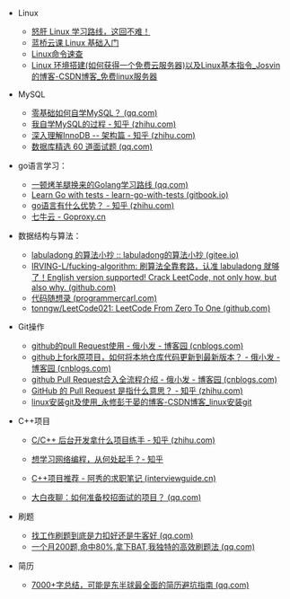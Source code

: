 - Linux

  - [怒肝 Linux 学习路线，这回不难！](https://mp.weixin.qq.com/s/VNUdFFs-wCnZO7EwYNV0EQ)
  - [蓝桥云课 Linux 基础入门](https://www.lanqiao.cn/courses/1)
  - [Linux命令速查](https://wangchujiang.com/linux-command/)
  - [Linux 环境搭建(如何获得一个免费云服务器)以及Linux基本指令_Josvin的博客-CSDN博客_免费linux服务器](https://blog.csdn.net/weixin_45532227/article/details/107597778)
- MySQL
  - [零基础如何自学MySQL？ (qq.com)](https://mp.weixin.qq.com/s/ffbvEyOHms-P_H86-Qzw0A)
  - [我自学MySQL的过程 - 知乎 (zhihu.com)](https://zhuanlan.zhihu.com/p/360523125)
  - [深入理解InnoDB -- 架构篇 - 知乎 (zhihu.com)](https://zhuanlan.zhihu.com/p/158978012)
  - [数据库精选 60 道面试题 (qq.com)](https://mp.weixin.qq.com/s/-SqqKmhZcOlQxM-rHiIpKg)
- go语言学习：
  - [一顿烤羊腿换来的Golang学习路线 (qq.com)](https://mp.weixin.qq.com/s/HkIKYaQfgI9_1o6o7LbGVg)
  - [Learn Go with tests - learn-go-with-tests (gitbook.io)](https://studygolang.gitbook.io/learn-go-with-tests/)
  - [go语言有什么优势？ - 知乎 (zhihu.com)](https://www.zhihu.com/question/65264200)
  - [七牛云 - Goproxy.cn](https://goproxy.cn/)
- 数据结构与算法：

  - [labuladong 的算法小抄 :: labuladong的算法小抄 (gitee.io)](https://labuladong.gitee.io/algo/)
  - [IRVING-L/fucking-algorithm: 刷算法全靠套路，认准 labuladong 就够了！English version supported! Crack LeetCode, not only how, but also why. (github.com)](https://github.com/IRVING-L/fucking-algorithm)
  - [代码随想录 (programmercarl.com)](https://programmercarl.com/)
  - [tonngw/LeetCode021: LeetCode From Zero To One (github.com)](https://github.com/tonngw/LeetCode021)
- Git操作

  - [github的pull Request使用 - 俄小发 - 博客园 (cnblogs.com)](https://www.cnblogs.com/eyunhua/p/8433193.html)
  - [github上fork原项目，如何将本地仓库代码更新到最新版本？ - 俄小发 - 博客园 (cnblogs.com)](https://www.cnblogs.com/eyunhua/p/8463200.html)
  - [github Pull Request合入全流程介绍 - 俄小发 - 博客园 (cnblogs.com)](https://www.cnblogs.com/eyunhua/p/13215936.html)
  - [GitHub 的 Pull Request 是指什么意思？ - 知乎 (zhihu.com)](https://www.zhihu.com/question/21682976)
  - [linux安装git及使用_永修彭于晏的博客-CSDN博客_linux安装git](https://blog.csdn.net/qq_42690368/article/details/82319238)
- C++项目

  - [C/C++ 后台开发拿什么项目练手 - 知乎 (zhihu.com)](https://zhuanlan.zhihu.com/p/113533681)

  - [想学习网络编程，从何处起手？- 知乎](https://www.zhihu.com/question/20207421/answer/1804452282)

  - [C++项目推荐 - 阿秀的求职笔记 (interviewguide.cn)](https://interviewguide.cn/#/Doc/%E5%85%8D%E8%B4%B9%E8%B5%84%E6%BA%90/%E9%A1%B9%E7%9B%AE%E6%8E%A8%E8%8D%90/C++%E9%A1%B9%E7%9B%AE%E6%8E%A8%E8%8D%90)

  - [大白夜聊：如何准备校招面试的项目？ (qq.com)](https://mp.weixin.qq.com/s/5uSN5LSXRUH4smKm7fy-GQ)
- 刷题

  - [找工作刷题到底是力扣好还是牛客好 (qq.com)](https://mp.weixin.qq.com/s/t_BQokgFsnotpoY50zRtvg)
  - [一个月200题,命中80%,拿下BAT,我独特的高效刷题法 (qq.com)](https://mp.weixin.qq.com/s/yR8jLrst8otsKhK9mtNl8A)
- 简历
  - [7000+字总结，可能是东半球最全面的简历避坑指南 (qq.com)](https://mp.weixin.qq.com/s/gSI-3_lRvutCTBxVvSPlFA)
